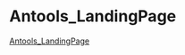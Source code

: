 # Antools_LandingPage
[Antools_LandingPage](https://irared95.github.io/Antools_LandingPage/src/index.html)

